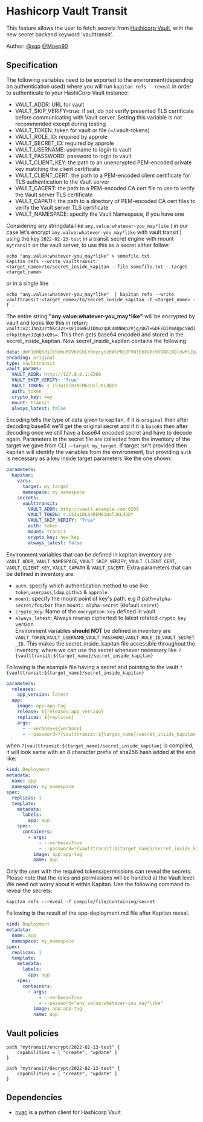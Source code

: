 # Hashicorp Vault Transit

This feature allows the user to fetch secrets from [Hashicorp Vault](https://www.vaultproject.io/), with the new secret backend keyword 'vaulttransit'.

Author: [@xqp](https://github.com/xqp) [@Moep90](https://github.com/Moep90)

## Specification

The following variables need to be exported to the environment(depending on authentication used) where you will run `kapitan refs --reveal` in order to authenticate to your HashiCorp Vault instance:

* VAULT_ADDR: URL for vault
* VAULT_SKIP_VERIFY=true: if set, do not verify presented TLS certificate before communicating with Vault server. Setting this variable is not recommended except during testing
* VAULT_TOKEN: token for vault or file (~/.vault-tokens)
* VAULT_ROLE_ID: required by approle
* VAULT_SECRET_ID: required by approle
* VAULT_USERNAME: username to login to vault
* VAULT_PASSWORD: password to login to vault
* VAULT_CLIENT_KEY: the path to an unencrypted PEM-encoded private key matching the client certificate
* VAULT_CLIENT_CERT: the path to a PEM-encoded client certificate for TLS authentication to the Vault server
* VAULT_CACERT: the path to a PEM-encoded CA cert file to use to verify the Vault server TLS certificate
* VAULT_CAPATH: the path to a directory of PEM-encoded CA cert files to verify the Vault server TLS certificate
* VAULT_NAMESPACE: specify the Vault Namespace, if you have one

Considering any stringdata like `any.value:whatever-you_may*like` ( in our case let’s encrypt `any.value:whatever-you_may*like` with vault transit ) using the key `2022-02-13-test` in a transit secret engine with mount `mytransit` on the vault server, to use this as a secret either follow:

```shell
echo "any.value:whatever-you_may*like" > somefile.txt
kapitan refs --write vaulttransit:<target_name>/to/secret_inside_kapitan --file somefile.txt --target <target_name>
```

or in a single line

```shell
echo "any.value:whatever-you_may*like"  | kapitan refs --write vaulttransit:<target_name>/to/secret_inside_kapitan -t <target_name> -f -
```

The entire string __"any.value:whatever-you_may*like"__ will be encrypted by vault and looks like this in return: `vault:v2:Jhn3UzthKcJ2s+sEiO60EUiDmuzqUC4mMBWp2Vjg/DGl+GDFEDIPmAQpc5BdIefkplb6yrJZq63xQ9s=`. This then gets base64 encoded and stored in the secret_inside_kapitan. Now secret_inside_kapitan contains the following

```yaml
data: dmF1bHQ6djI6SmhuM1V6dGhLY0oycytzRWlPNjBFVWlEbXV6cVVDNG1NQldwMlZqZy9ER2wrR0RGRURJUG1BUXBjNUJkSWVma3BsYjZ5ckpacTYzeFE5cz0=
encoding: original
type: vaulttransit
vault_params:
  VAULT_ADDR: http://127.0.0.1:8200
  VAULT_SKIP_VERIFY: 'True'
  VAULT_TOKEN: s.i53a1DL83REM61UxlJKLdQDY
  auth: token
  crypto_key: key
  mount: transit
  always_latest: false
```

Encoding tells the type of data given to kapitan, if it is `original` then after decoding base64 we'll get the original secret and if it is `base64` then after decoding once we still have a base64 encoded secret and have to decode again.
Parameters in the secret file are collected from the inventory of the target we gave from CLI `--target my_target`. If target isn't provided then kapitan will identify the variables from the environment, but providing `auth` is necessary as a key inside target parameters like the one shown:

```yaml
parameters:
  kapitan:
    vars:
      target: my_target
      namespace: my_namespace
    secrets:
      vaulttransit:
        VAULT_ADDR: http://vault.example.com:8200
        VAULT_TOKEN: s.i53a1DL83REM61UxlJKLdQDY
        VAULT_SKIP_VERIFY: "True"
        auth: token
        mount: transit
        crypto_key: new_key   
        always_latest: False
```

Environment variables that can be defined in kapitan inventory are `VAULT_ADDR`, `VAULT_NAMESPACE`, `VAULT_SKIP_VERIFY`, `VAULT_CLIENT_CERT`, `VAULT_CLIENT_KEY`, `VAULT_CAPATH` & `VAULT_CACERT`.
Extra parameters that can be defined in inventory are:

* `auth`: specify which authentication method to use like `token`,`userpass`,`ldap`,`github` & `approle`
* `mount`: specify the mount point of key's path. e.g if path=`alpha-secret/foo/bar` then `mount: alpha-secret` (default `secret`)
* `crypto_key`: Name of the `encryption key` defined in vault
* `always_latest`: Always rewrap ciphertext to latest rotated `crypto_key` version  
Environment variables __should NOT__ be defined in inventory are `VAULT_TOKEN`,`VAULT_USERNAME`,`VAULT_PASSWORD`,`VAULT_ROLE_ID`,`VAULT_SECRET_ID`.
This makes the secret_inside_kapitan file accessible throughout the inventory, where we can use the secret whenever necessary like `?{vaulttransit:${target_name}/secret_inside_kapitan}`

Following is the example file having a secret and pointing to the vault `?{vaulttransit:${target_name}/secret_inside_kapitan}`

```yaml
parameters:
  releases:
    app_version: latest
  app:
    image: app:app-tag
    release: ${releases:app_version}
    replicas: ${replicas}
    args:
      - --verbose=${verbose}
      - --password=?{vaulttransit:${target_name}/secret_inside_kapitan||random:str}
```

when `?{vaulttransit:${target_name}/secret_inside_kapitan}` is compiled, it will look same with an 8 character prefix of sha256 hash added at the end like:

```yaml
kind: Deployment
metadata:
  name: app
  namespace: my_namespace
spec:
  replicas: 1
  template:
    metadata:
      labels:
        app: app
    spec:
      containers:
        - args:
            - --verbose=True
            - --password=?{vaulttransit:${target_name}/secret_inside_kapitan||random:str}
          image: app:app-tag
          name: app
```

Only the user with the required tokens/permissions can reveal the secrets. Please note that the roles and permissions will be handled at the Vault level. We need not worry about it within Kapitan. Use the following command to reveal the secrets:

```shell
kapitan refs --reveal -f compile/file/containing/secret
```

Following is the result of the app-deployment.md file after Kapitan reveal.

```yaml
kind: Deployment
metadata:
  name: app
  namespace: my_namespace
spec:
  replicas: 1
  template:
    metadata:
      labels:
        app: app
    spec:
      containers:
        - args:
            - --verbose=True
            - --password="any.value:whatever-you_may*like"
          image: app:app-tag
          name: app
```

## Vault policies

```hcl
path "mytransit/encrypt/2022-02-13-test" {
    capabilities = [ "create", "update" ]
}

path "mytransit/decrypt/2022-02-13-test" {
    capabilities = [ "create", "update" ]
}
```

## Dependencies

* [hvac](https://github.com/hvac/hvac) is a python client for Hashicorp Vault
